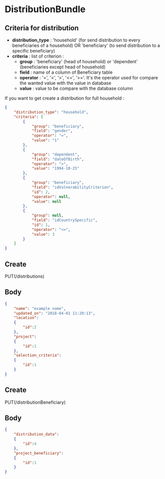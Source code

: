# DistributionBundle


## Criteria for distribution


- **distribution_type** : 'household' (for send distribution to every beneficiaries of a household)
OR 'beneficiary' (to send distribution to a specific beneficiary)
- **criteria** : list of criterion :
    - **group** : 'beneficiary' (head of household) or 'dependent' (beneficiaries except head of household)
    - **field** : name of a column of Beneficiary table
    - **operator** : '=', '<', '>', '<=', '>='. It's the operator used for compare the wanted value with the value in database
    - **value** : value to be compare with the database column
    
    
If you want to get create a distribution for full household :

```json
{
	"distribution_type": "household",
	"criteria": [
		{
			"group": "beneficiary",
			"field": "gender",
			"operator": "=",
			"value": "1"
		},
		{
			"group": "dependent",
			"field": "dateOfBirth",
			"operator": ">",
			"value": "1994-10-25"
		},
		{
			"group": "beneficiary",
			"field": "idVulnerabilityCriterion",
			"id": 2,
			"operator": null,
			"value": null
		},
		{
			"group": null,
			"field": "idCountrySpecific",
			"id": 1,
			"operator": "<=",
			"value": 3
		}
	]
}
```




## Create
PUT(/distributions)

## Body

```json
{
    "name": "example name",
    "updated_on": "2018-04-01 11:20:13",
    "location": 
    {
        "id":2
    },
    "project":  
    {
        "id":1
    },
    "selection_criteria": 
    {
        "id":1
    }
}
```

## Create
PUT(/distributionBeneficiary)

## Body

```json
{
    "distribution_data": 
    {
        "id":4
    },
    "project_beneficiary":  
    {
        "id":1
    }
}
```